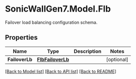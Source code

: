 # SonicWallGen7.Model.Flb
Failover load balancing configuration schema.

## Properties

Name | Type | Description | Notes
------------ | ------------- | ------------- | -------------
**FailoverLb** | [**FlbFailoverLb**](FlbFailoverLb.md) |  | [optional] 

[[Back to Model list]](../README.md#documentation-for-models) [[Back to API list]](../README.md#documentation-for-api-endpoints) [[Back to README]](../README.md)

